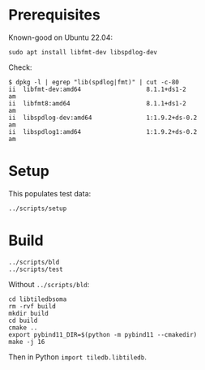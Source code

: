 # Prerequisites

Known-good on Ubuntu 22.04:

```
sudo apt install libfmt-dev libspdlog-dev
```

Check:

```
$ dpkg -l | egrep "lib(spdlog|fmt)" | cut -c-80
ii  libfmt-dev:amd64                  8.1.1+ds1-2                             am
ii  libfmt8:amd64                     8.1.1+ds1-2                             am
ii  libspdlog-dev:amd64               1:1.9.2+ds-0.2                          am
ii  libspdlog1:amd64                  1:1.9.2+ds-0.2                          am
```

# Setup

This populates test data:

```
../scripts/setup
```

# Build

```
../scripts/bld
../scripts/test
```

Without `../scripts/bld`:

```
cd libtiledbsoma
rm -rvf build
mkdir build
cd build
cmake ..
export pybind11_DIR=$(python -m pybind11 --cmakedir)
make -j 16
```

Then in Python `import tiledb.libtiledb`.
